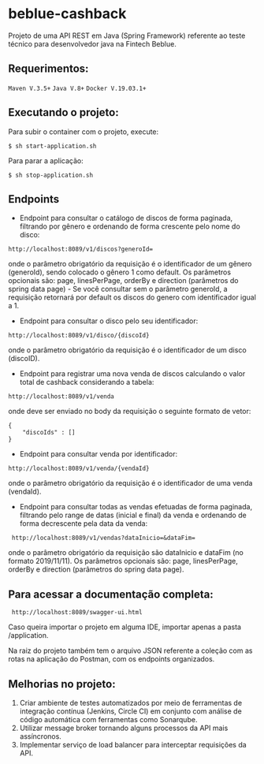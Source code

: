 # beblue-cashback
Projeto de uma API REST em Java (Spring Framework) referente ao teste técnico para desenvolvedor java na Fintech Beblue.

## Requerimentos:
  
  ```Maven V.3.5+```
  ```Java V.8+```
  ```Docker V.19.03.1+```

## Executando o projeto:

Para subir o container com o projeto, execute: 

`$ sh start-application.sh`

Para parar a aplicação:

`$ sh stop-application.sh`

## Endpoints

 - Endpoint para consultar o catálogo de discos de forma paginada, filtrando por gênero e ordenando de forma crescente pelo nome do disco:
```
http://localhost:8089/v1/discos?generoId=
```
onde o parâmetro obrigatório da requisição é o identificador de um gênero (generoId), sendo colocado o gênero 1 como default. Os parâmetros opcionais são: page, linesPerPage, orderBy e direction (parâmetros do spring data page) - Se você consultar sem o parâmetro generoId, a requisição retornará por default os discos do genero com identificador igual a 1.
  
  - Endpoint para consultar o disco pelo seu identificador:
```
http://localhost:8089/v1/disco/{discoId}
```  
onde o parâmetro obrigatório da requisição é o identificador de um disco (discoID).   

  - Endpoint para registrar uma nova venda de discos calculando o valor total de cashback considerando a tabela:
```
http://localhost:8089/v1/venda
```  
onde deve ser enviado no body da requisição o seguinte formato de vetor:

```
{
	"discoIds" : []
}
```

  - Endpoint para consultar venda por identificador:
```
http://localhost:8089/v1/venda/{vendaId}
```    
onde o parâmetro obrigatório da requisição é o identificador de uma venda (vendaId).   
  
  - Endpoint para consultar todas as vendas efetuadas de forma paginada, filtrando pelo range de datas (inicial e final) da venda e ordenando de forma decrescente pela data da venda:
``` 
 http://localhost:8089/v1/vendas?dataInicio=&dataFim=
```   
onde o parâmetro obrigatório da requisição são dataInicio e dataFim (no formato 2019/11/11). Os parâmetros opcionais são: page, linesPerPage, orderBy e direction (parâmetros do spring data page).

## Para acessar a documentação completa:

``` 
 http://localhost:8089/swagger-ui.html
```   

Caso queira importar o projeto em alguma IDE, importar apenas a pasta /application.

Na raiz do projeto também tem o arquivo JSON referente a coleção com as rotas na aplicação do Postman, com os endpoints organizados.

## Melhorias no projeto:

1. Criar ambiente de testes automatizados por meio de ferramentas de integração contínua (Jenkins, Circle CI) em conjunto com análise de código automática com ferramentas como Sonarqube.
2. Utilizar message broker tornando alguns processos da API mais assíncronos.
3. Implementar serviço de load balancer para interceptar requisições da API.
